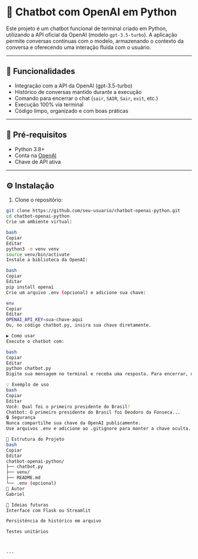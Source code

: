 # 🤖 Chatbot com OpenAI em Python

Este projeto é um chatbot funcional de terminal criado em Python, utilizando a API oficial da OpenAI (modelo `gpt-3.5-turbo`). A aplicação permite conversas contínuas com o modelo, armazenando o contexto da conversa e oferecendo uma interação fluida com o usuário.

---

## 🚀 Funcionalidades

- Integração com a API da OpenAI (gpt-3.5-turbo)
- Histórico de conversas mantido durante a execução
- Comando para encerrar o chat (`sair`, `SAIR`, `Sair`, `exit`, etc.)
- Execução 100% via terminal
- Código limpo, organizado e com boas práticas

---

## 🧠 Pré-requisitos

- Python 3.8+
- Conta na [OpenAI](https://platform.openai.com/)
- Chave de API ativa

---

## ⚙️ Instalação

1. Clone o repositório:

```bash
git clone https://github.com/seu-usuario/chatbot-openai-python.git
cd chatbot-openai-python
Crie um ambiente virtual:

bash
Copiar
Editar
python3 -m venv venv
source venv/bin/activate
Instale a biblioteca da OpenAI:

bash
Copiar
Editar
pip install openai
Crie um arquivo .env (opcional) e adicione sua chave:

env
Copiar
Editar
OPENAI_API_KEY=sua-chave-aqui
Ou, no código chatbot.py, insira sua chave diretamente.

▶️ Como usar
Execute o chatbot com:

bash
Copiar
Editar
python chatbot.py
Digite sua mensagem no terminal e receba uma resposta. Para encerrar, digite sair.

💡 Exemplo de uso
bash
Copiar
Editar
Você: Qual foi o primeiro presidente do Brasil?
Chatbot: O primeiro presidente do Brasil foi Deodoro da Fonseca...
🔒 Segurança
Nunca compartilhe sua chave da OpenAI publicamente.
Use arquivos .env e adicione ao .gitignore para manter a chave oculta.

📁 Estrutura do Projeto
bash
Copiar
Editar
chatbot-openai-python/
├── chatbot.py
├── venv/
├── README.md
└── .env (opcional)
📌 Autor
Gabriel 

🧠 Ideias futuras
Interface com Flask ou Streamlit

Persistência de histórico em arquivo

Testes unitários



---
